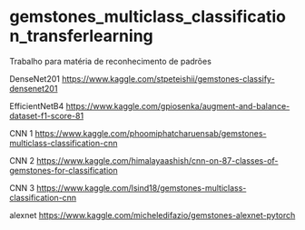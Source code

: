 # gemstones_multiclass_classification_transferlearning
Trabalho para matéria de reconhecimento de padrões


DenseNet201 https://www.kaggle.com/stpeteishii/gemstones-classify-densenet201

EfficientNetB4 https://www.kaggle.com/gpiosenka/augment-and-balance-dataset-f1-score-81

CNN 1 https://www.kaggle.com/phoomiphatcharuensab/gemstones-multiclass-classification-cnn

CNN 2 https://www.kaggle.com/himalayaashish/cnn-on-87-classes-of-gemstones-for-classification

CNN 3 https://www.kaggle.com/lsind18/gemstones-multiclass-classification-cnn

alexnet https://www.kaggle.com/micheledifazio/gemstones-alexnet-pytorch
